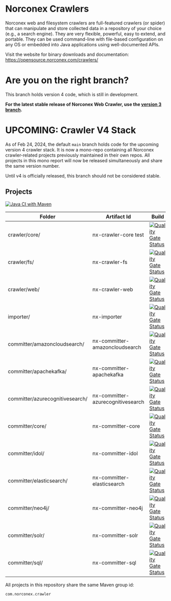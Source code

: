 # Norconex Crawlers

Norconex web and filesystem crawlers are full-featured crawlers (or spider) that can manipulate and store collected data in a repository of your choice (e.g., a search engine). They are very flexible, powerful, easy to extend, and portable. They can be used command-line with file-based configuration on any OS or embedded into Java applications using well-documented APIs.

Visit the website for binary downloads and documentation:
https://opensource.norconex.com/crawlers/

# Are you on the right branch?

This branch holds version 4 code, which is still in development.

**For the latest stable release of Norconex Web Crawler, use the [version 3 branch](https://github.com/Norconex/crawlers/tree/3.x-branch).**

# UPCOMING: Crawler V4 Stack

As of Feb 24, 2024, the default `main` branch holds code for the upcoming version 4 crawler stack. It is now a mono-repo containing all Norconex crawler-related projects previously maintained in their own repos. All projects in this mono report will now be released simultaneously and share the same version number.

Until v4 is officially released, this branch should not be considered stable.  

## Projects

[![Java CI with Maven](https://github.com/Norconex/crawlers/actions/workflows/ci.yml/badge.svg)](https://github.com/Norconex/crawlers/actions/workflows/ci.yml)

| Folder                       | Artifact Id                    | Build         |
| ---------------------------- | ------------------------------ | ------------- |
| crawler/core/                | nx-crawler-core test           | [![Quality Gate Status](https://sonarcloud.io/api/project_badges/measure?project=com.norconex.crawler%3Anx-crawler-core&metric=alert_status)](https://sonarcloud.io/summary/new_code?id=com.norconex.crawler%3Anx-crawler-core) |
| crawler/fs/                  | nx-crawler-fs                  | [![Quality Gate Status](https://sonarcloud.io/api/project_badges/measure?project=com.norconex.crawler%3Anx-crawler-fs&metric=alert_status)](https://sonarcloud.io/summary/new_code?id=com.norconex.crawler%3Anx-crawler-fs) |
| crawler/web/                 | nx-crawler-web                 | [![Quality Gate Status](https://sonarcloud.io/api/project_badges/measure?project=com.norconex.crawler%3Anx-crawler-web&metric=alert_status)](https://sonarcloud.io/summary/new_code?id=com.norconex.crawler%3Anx-crawler-web) |
| importer/                    | nx-importer                    | [![Quality Gate Status](https://sonarcloud.io/api/project_badges/measure?project=com.norconex.crawler%3Anx-importer&metric=alert_status)](https://sonarcloud.io/summary/new_code?id=com.norconex.crawler%3Anx-importer) |
| committer/amazoncloudsearch/ | nx-committer-amazoncloudsearch | [![Quality Gate Status](https://sonarcloud.io/api/project_badges/measure?project=com.norconex.crawler%3Anx-committer-amazoncloudsearch&metric=alert_status)](https://sonarcloud.io/summary/new_code?id=com.norconex.crawler%3Anx-committer-amazoncloudsearch) |
| committer/apachekafka/       | nx-committer-apachekafka       | [![Quality Gate Status](https://sonarcloud.io/api/project_badges/measure?project=com.norconex.crawler%3Anx-committer-apachekafka&metric=alert_status)](https://sonarcloud.io/summary/new_code?id=com.norconex.crawler%3Anx-committer-apachekafka) |
| committer/azurecognitivesearch/ | nx-committer-azurecognitivesearch | [![Quality Gate Status](https://sonarcloud.io/api/project_badges/measure?project=com.norconex.crawler%3Anx-committer-azurecognitivesearch&metric=alert_status)](https://sonarcloud.io/summary/new_code?id=com.norconex.crawler%3Anx-committer-azurecognitivesearch) |
| committer/core/              | nx-committer-core              | [![Quality Gate Status](https://sonarcloud.io/api/project_badges/measure?project=com.norconex.crawler%3Anx-committer-core&metric=alert_status)](https://sonarcloud.io/summary/new_code?id=com.norconex.crawler%3Anx-committer-core) |
| committer/idol/              | nx-committer-idol              | [![Quality Gate Status](https://sonarcloud.io/api/project_badges/measure?project=com.norconex.crawler%3Anx-committer-idol&metric=alert_status)](https://sonarcloud.io/summary/new_code?id=com.norconex.crawler%3Anx-committer-idol) |
| committer/elasticsearch/     | nx-committer-elasticsearch     | [![Quality Gate Status](https://sonarcloud.io/api/project_badges/measure?project=com.norconex.crawler%3Anx-committer-elasticsearch&metric=alert_status)](https://sonarcloud.io/summary/new_code?id=com.norconex.crawler%3Anx-committer-elasticsearch) |
| committer/neo4j/              | nx-committer-neo4j            | [![Quality Gate Status](https://sonarcloud.io/api/project_badges/measure?project=com.norconex.crawler%3Anx-committer-neo4j&metric=alert_status)](https://sonarcloud.io/summary/new_code?id=com.norconex.crawler%3Anx-committer-neo4j) |
| committer/solr/              | nx-committer-solr              | [![Quality Gate Status](https://sonarcloud.io/api/project_badges/measure?project=com.norconex.crawler%3Anx-committer-solr&metric=alert_status)](https://sonarcloud.io/summary/new_code?id=com.norconex.crawler%3Anx-committer-solr) |
| committer/sql/               | nx-committer-sql               | [![Quality Gate Status](https://sonarcloud.io/api/project_badges/measure?project=com.norconex.crawler%3Anx-committer-sql&metric=alert_status)](https://sonarcloud.io/summary/new_code?id=com.norconex.crawler%3Anx-committer-sql) |


All projects in this repository share the same Maven group id:

    com.norconex.crawler
